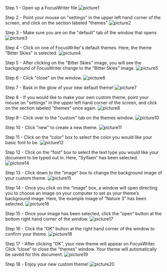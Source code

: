 Step 1 - Open up a FocusWriter file
![picture1](https://github.com/umwrit350sp17/Team1/blob/master/Team_Docs/Draft%201/Assets/7.1.png)

Step 2 - Point your mouse on "settings" in the upper left hand corner of the screen, and click on the section labeled "themes"
![picture2](https://github.com/umwrit350sp17/Team1/blob/master/Team_Docs/Draft%201/Assets/7.2.png)

Step 3 - Make sure you are on the "default" tab of the window that opens
![picture3](https://github.com/umwrit350sp17/Team1/blob/master/Team_Docs/Draft%201/Assets/7.3.png)

Step 4 - Click on one of FocusWriter's default themes. Here, the theme "Bitter Skies" is selected.
![picture4](https://github.com/umwrit350sp17/Team1/blob/master/Team_Docs/Draft%201/Assets/7.4.png)

Step 5 - After clicking on the "Bitter Skies" image, you will see the background of FocusWriter change to the "Bitter Skies" image.
![picture5](https://github.com/umwrit350sp17/Team1/blob/master/Team_Docs/Draft%201/Assets/7.5.png)

Step 6 - Click "close" on the window.
![picture6](https://github.com/umwrit350sp17/Team1/blob/master/Team_Docs/Draft%201/Assets/7.6.png)

Step 7 - Bask in the glow of your new default theme!
![picture7](https://github.com/umwrit350sp17/Team1/blob/master/Team_Docs/Draft%201/Assets/7.7.png)

Step 8 - If you would like to make your own custom theme, point your mouse on "settings" in the upper left hand corner of the screen, and click on the section labeled "themes" once again.
![picture8](https://github.com/umwrit350sp17/Team1/blob/master/Team_Docs/Draft%201/Assets/7.8.png)

Step 9 - Click over to the "custom" tab on the themes window.
![picture10](https://github.com/umwrit350sp17/Team1/blob/master/Team_Docs/Draft%201/Assets/7.1.2.png)

Step 10 - Click "new" to create a new theme.
![picture11](https://github.com/umwrit350sp17/Team1/blob/master/Team_Docs/Draft%201/Assets/7.1.3.png)

Step 11 - Click on the “color” box to select the color you would like your basic font to be.
![picture12](https://github.com/umwrit350sp17/Team1/blob/master/Team_Docs/Draft%201/Assets/7.1.4.png)

Step 12 - Click on the “font” box to select the text type you would like your document to be typed out in. Here, “Sylfaen” has been selected.
![picture14](https://github.com/umwrit350sp17/Team1/blob/master/Team_Docs/Draft%201/Assets/7.1.6.png)

Step 13 - Click down to the “image” box to change the background image of your custom theme.
![picture15](https://github.com/umwrit350sp17/Team1/blob/master/Team_Docs/Draft%201/Assets/7.1.7.png)

Step 14 - Once you click on the “image” box, a window will open directing you to choose an image on your computer to set as your theme’s background image. Here, the example image of “Nature 3” has been selected.
![picture16](https://github.com/umwrit350sp17/Team1/blob/master/Team_Docs/Draft%201/Assets/7.1.8.png)

Step 15 - Once your image has been selected, click the “open” button at the bottom right hand corner of the window.
![picture17](https://github.com/umwrit350sp17/Team1/blob/master/Team_Docs/Draft%201/Assets/7.1.9.png)

Step 16 - Click the “OK” button at the right hand corner of the window to confirm your theme.
![picture18](https://github.com/umwrit350sp17/Team1/blob/master/Team_Docs/Draft%201/Assets/7.2.1.png)

Step 17 - After clicking “OK”, your new theme will appear on FocusWriter. Click “close” to close the “themes” window. Your theme will automatically be saved for this document.
![picture19](https://github.com/umwrit350sp17/Team1/blob/master/Team_Docs/Draft%201/Assets/7.2.2.png)

Step 18 - Enjoy your new custom theme!
![picture20](https://github.com/umwrit350sp17/Team1/blob/master/Team_Docs/Draft%201/Assets/7.2.3.png)
